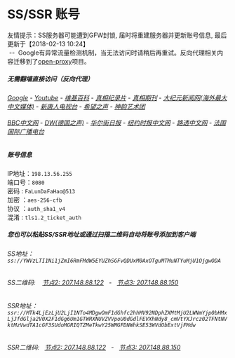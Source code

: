 # SS/SSR 账号 

友情提示：SS服务器可能遭到GFW封锁, 届时将重建服务器并更新账号信息, 最后更新于【2018-02-13 10:24】
<br/>&nbsp;--&nbsp; Google有异常流量检测机制，当无法访问时请稍后再重试。反向代理相关内容迁移到了[open-proxy](https://github.com/gfw-breaker/open-proxy)项目。

#####  无需翻墙直接访问（反向代理）
######  [Google](http://198.13.56.205:8888/search?q=425事件) - [Youtube](http://198.13.56.205:8700/results?search_query=425事件) - [维基百科](http://198.13.56.205:8100/wiki/喬高-麥塔斯調查報告) - [真相纪录片](http://198.13.56.205/videos) - [真相期刊](http://198.13.56.205:8300/display.aspx?category_id=3&zhuanti_id=2) - [大纪元新闻网(海外最大中文媒体)](http://198.13.56.205) - [新唐人电视台](http://198.13.56.205:8000) - [希望之声](http://198.13.56.205:8200) - [神韵艺术团](http://198.13.56.205:8000/xtr/gb/prog673.html)<br/> <br/> [BBC中文网](http://198.13.56.205:9100/zhongwen) - [DW(德国之声)](http://198.13.56.205:9200/zh/在线报导/s-9058?&zhongwen=simp) - [华尔街日报](http://198.13.56.205:9300) - [纽约时报中文网](http://198.13.56.205:9400) - [路透中文网](http://198.13.56.205:9500/)  - [法国国际广播电台](http://198.13.56.205:9600/)

##### 账号信息
IP地址：`198.13.56.255`  
端口号：`8080`  
密码  : `FaLunDaFaHao@513`  
加密  ：`aes-256-cfb`  
协议  ：`auth_sha1_v4`  
混淆  : `tls1.2_ticket_auth`  

##### 您也可以粘贴SS/SSR地址或通过扫描二维码自动将账号添加到客户端

######  SS地址： `ss://YWVzLTI1Ni1jZmI6RmFMdW5EYUZhSGFvQDUxM0AxOTguMTMuNTYuMjU1OjgwODA`   
######  SS二维码: &nbsp;&nbsp; <a href="http://207.148.88.122/info/ss.html" target="_blank">节点2: 207.148.88.122</a> &nbsp;&nbsp;-&nbsp;&nbsp; <a href="http://207.148.88.150/info/ss.html" target="_blank">节点3: 207.148.88.150</a> 

######  SSR地址： `ssr://MTk4LjEzLjU2LjI1NTo4MDgwOmF1dGhfc2hhMV92NDphZXMtMjU2LWNmYjp0bHMxLjJfdGlja2V0X2F1dGg6Um1GTWRXNUVZVVpoU0dGdlFEVXhNdy8_cmVtYXJrcz02TFNtNVktMzVwdTA1cGF3SUdoMGRIQTZMeTkwY25WMGFDNWhkSE53WVdObExtVjFMdw`     
######  SSR二维码: &nbsp;&nbsp;<a href="http://207.148.88.122/info/ssr.html" target="_blank">节点2: 207.148.88.122</a> &nbsp;&nbsp;-&nbsp;&nbsp; <a href="http://207.148.88.150/info/ssr.html" target="_blank">节点3: 207.148.88.150</a> 


